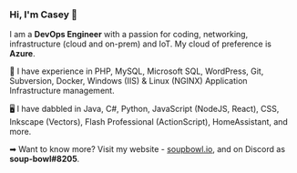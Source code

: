 ### Hi, I'm Casey 👋
I am a **DevOps Engineer** with a passion for coding, networking, infrastructure (cloud and on-prem) and IoT. My cloud of preference is **Azure**.

<!--
A word on how I determine the difference between 'experienced' and 'dabbled'.
My personal conditions of considering myself experienced follow this ruleset:

* Have I used this for more than 3 years?
* Am I able to recall some basic principles/functions without needing to Google?
* Can I spot good and bad practices in this technology? Do I know appropriate use-case scenarios?
* Have I used, or is my code in Production somewhere in the universe?

Professional qualifications in areas will leapfrog the above requirements.
-->

🚀 I have experience in PHP, MySQL, Microsoft SQL, WordPress, Git, Subversion, Docker, Windows (IIS) & Linux (NGINX) Application Infrastructure management.

🖥️ I have dabbled in Java, C#, Python, JavaScript (NodeJS, React), CSS, Inkscape (Vectors), Flash Professional (ActionScript), HomeAssistant, and more.

➡ Want to know more? Visit my website - [soupbowl.io][soupbowl], and on Discord as **soup-bowl#8205**.

[soupbowl]: https://www.soupbowl.io
